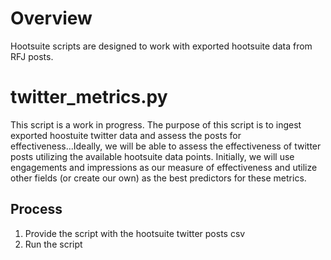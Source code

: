 # Overview
Hootsuite scripts are designed to work with exported hootsuite data from RFJ posts. 

# twitter_metrics.py
This script is a work in progress. The purpose of this script is to ingest exported hoostuite twitter data and assess the posts for effectiveness...Ideally, we will be able to assess the effectiveness of twitter posts utilizing the available hootsuite data points. Initially, we will use engagements and impressions as our measure of effectiveness and utilize other fields (or create our own) as the best predictors for these metrics. 

## Process
1. Provide the script with the hootsuite twitter posts csv
2. Run the script